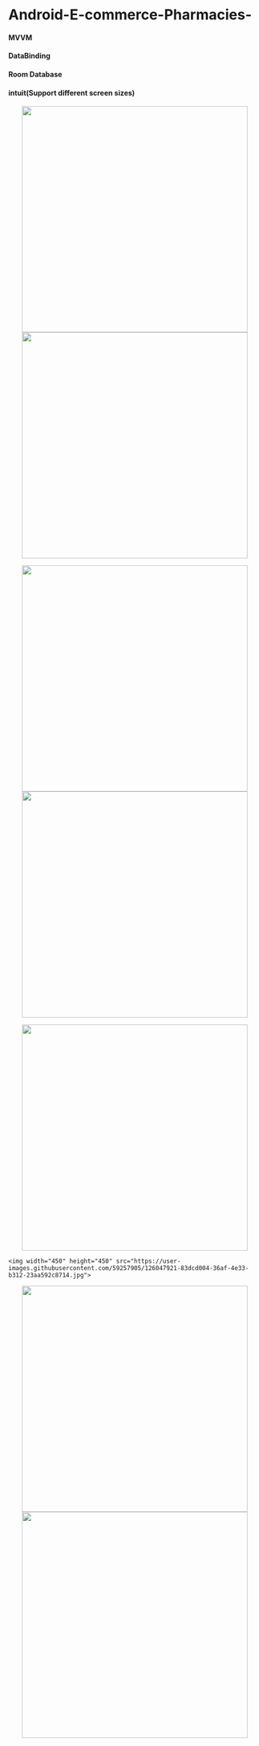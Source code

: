 # Android-E-commerce-Pharmacies-

#### MVVM 
#### DataBinding
#### Room Database 
#### intuit(Support different screen sizes) 

  <p align="center">
     <img width="450" height="450" src="https://user-images.githubusercontent.com/59257905/126047978-4d9ff98b-0184-4896-8ead-d6002d077011.jpg">   
   <img width="450" height="450" src="https://user-images.githubusercontent.com/59257905/126047985-3554a681-41a5-4be4-81a1-f3460cb1853d.jpg">   
  </p>
 
  <p align="center">
     <img width="450" height="450" src="https://user-images.githubusercontent.com/59257905/126047946-b61b5b26-8792-49a6-a529-859d1f59564f.jpg">   
    <img width="450" height="450" src="https://user-images.githubusercontent.com/59257905/126047953-a3f0ff76-4d1f-4c33-8216-32f5207eb64a.jpg">   

  
  </p>
  
 
  

  

   <p align="center">
    <img width="450" height="450" src="https://user-images.githubusercontent.com/59257905/126047949-2e080e23-15cb-43c1-8024-f08bde9c1464.jpg">   

    <img width="450" height="450" src="https://user-images.githubusercontent.com/59257905/126047921-83dcd004-36af-4e33-b312-23aa592c8714.jpg">   
  </p>
  

  
  <p align="center">
    <img width="450" height="450" src="https://user-images.githubusercontent.com/59257905/126047941-bd3a91c9-61fe-4198-9904-9083591653c2.jpg">  
     <img width="450" height="450" src="https://user-images.githubusercontent.com/59257905/126047936-15013d29-595b-49cc-af30-f9cf76a9cbff.jpg">   

  
  </p>
  
